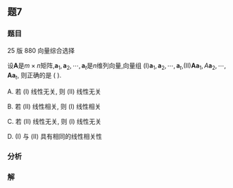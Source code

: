 ## 题7
### 题目
25 版 880 向量综合选择 

设$\mathbf{A}$是$m \times  n$矩阵,${\mathbf{a}}_{1},{\mathbf{a}}_{2},\cdots ,{\mathbf{a}}_{t}$是$n$维列向量,向量组 (I)${\mathbf{a}}_{1},{\mathbf{a}}_{2},\cdots ,{\mathbf{a}}_{t}$,(II)$\mathbf{A}{\mathbf{a}}_{1}, A{\mathbf{a}}_{2},\cdots ,\mathbf{A}{\mathbf{a}}_{t}$, 则正确的是 (   ).

A. 若 (I) 线性无关, 则 (II) 线性无关

B. 若 (II) 线性相关, 则 (I) 线性相关

C. 若 (II) 线性无关, 则 (I) 线性无关

D. (I) 与 (II) 具有相同的线性相关性
### 分析

### 解